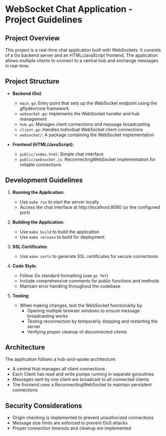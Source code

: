 # WebSocket Chat Application - Project Guidelines

## Project Overview
This project is a real-time chat application built with WebSockets. It consists of a Go backend server and an HTML/JavaScript frontend. The application allows multiple clients to connect to a central hub and exchange messages in real-time.

## Project Structure
- **Backend (Go)**:
  - `main.go`: Entry point that sets up the WebSocket endpoint using the gflydev/core framework
  - `websocket.go`: Implements the WebSocket handler and hub management
  - `hub.go`: Manages client connections and message broadcasting
  - `client.go`: Handles individual WebSocket client connections
  - `websocket/`: A package containing the WebSocket implementation

- **Frontend (HTML/JavaScript)**:
  - `public/index.html`: Simple chat interface
  - `public/websocket.js`: ReconnectingWebSocket implementation for reliable connections

## Development Guidelines
1. **Running the Application**:
   - Use `make run` to start the server locally
   - Access the chat interface at http://localhost:8080 (or the configured port)

2. **Building the Application**:
   - Use `make build` to build the application
   - Use `make release` to build for deployment

3. **SSL Certificates**:
   - Use `make certs` to generate SSL certificates for secure connections

4. **Code Style**:
   - Follow Go standard formatting (use `go fmt`)
   - Include comprehensive comments for public functions and methods
   - Maintain error handling throughout the codebase

5. **Testing**:
   - When making changes, test the WebSocket functionality by:
     - Opening multiple browser windows to ensure message broadcasting works
     - Testing reconnection by temporarily stopping and restarting the server
     - Verifying proper cleanup of disconnected clients

## Architecture
The application follows a hub-and-spoke architecture:
- A central Hub manages all client connections
- Each Client has read and write pumps running in separate goroutines
- Messages sent by one client are broadcast to all connected clients
- The frontend uses a ReconnectingWebSocket to maintain persistent connections

## Security Considerations
- Origin checking is implemented to prevent unauthorized connections
- Message size limits are enforced to prevent DoS attacks
- Proper connection timeouts and cleanup are implemented
